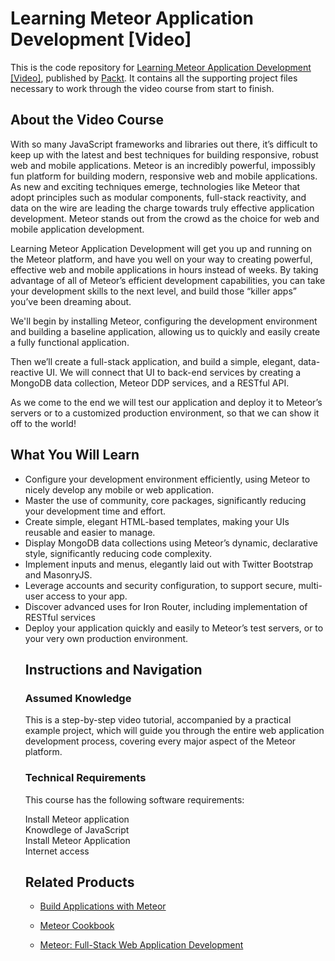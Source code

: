 # Learning Meteor Application Development [Video]
This is the code repository for [Learning Meteor Application Development [Video]](https://www.packtpub.com/application-development/learning-meteor-application-development-video), published by [Packt](https://www.packtpub.com/?utm_source=github). It contains all the supporting project files necessary to work through the video course from start to finish.
## About the Video Course
With so many JavaScript frameworks and libraries out there, it’s difficult to keep up with the latest and best techniques for building responsive, robust web and mobile applications. Meteor is an incredibly powerful, impossibly fun platform for building modern, responsive web and mobile applications. As new and exciting techniques emerge, technologies like Meteor that adopt principles such as modular components, full-stack reactivity, and data on the wire are leading the charge towards truly effective application development. Meteor stands out from the crowd as the choice for web and mobile application development.

Learning Meteor Application Development will get you up and running on the Meteor platform, and have you well on your way to creating powerful, effective web and mobile applications in hours instead of weeks. By taking advantage of all of Meteor’s efficient development capabilities, you can take your development skills to the next level, and build those “killer apps” you’ve been dreaming about.

We'll begin by installing Meteor, configuring the development environment and building a baseline application, allowing us to quickly and easily create a fully functional application.

Then we’ll create a full-stack application, and build a simple, elegant, data-reactive UI. We will connect that UI to back-end services by creating a MongoDB data collection, Meteor DDP services, and a RESTful API.

As we come to the end we will test our application and deploy it to Meteor’s servers or to a customized production environment, so that we can show it off to the world!
<H2>What You Will Learn</H2>
<DIV class=book-info-will-learn-text>
<UL>
<LI> Configure your development environment efficiently, using Meteor to nicely develop any mobile or web application.
<LI> Master the use of community, core packages, significantly reducing your development time and effort.
<LI> Create simple, elegant HTML-based templates, making your UIs reusable and easier to manage.
<LI> Display MongoDB data collections using Meteor’s dynamic, declarative style, significantly reducing code complexity.
<LI> Implement inputs and menus, elegantly laid out with Twitter Bootstrap and MasonryJS.
<LI> Leverage accounts and security configuration, to support secure, multi-user access to your app.
<LI> Discover advanced uses for Iron Router, including implementation of RESTful services
<LI> Deploy your application quickly and easily to Meteor’s test servers, or to your very own production environment.


## Instructions and Navigation
### Assumed Knowledge
This is a step-by-step video tutorial, accompanied by a practical example project, which will guide you through the entire web application development process, covering every major aspect of the Meteor platform.
### Technical Requirements
This course has the following software requirements:<br/>

Install Meteor application <br/>
Knowdlege of JavaScript <br/>
Install Meteor Application <br/>
Internet access <br/>
 
## Related Products
* [Build Applications with Meteor](https://www.packtpub.com/web-development/build-applications-meteor)

* [Meteor Cookbook](https://www.packtpub.com/web-development/meteor-cookbook)

* [Meteor: Full-Stack Web Application Development](https://www.packtpub.com/web-development/meteor-full-stack-web-application-development)
